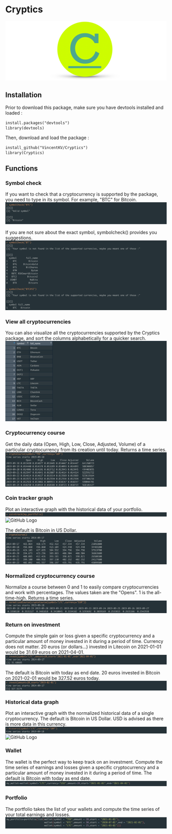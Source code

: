 # Cryptics

![GitHub Logo](/images/banner.png)

## Installation
Prior to download this package, make sure you have devtools installed and loaded :
```
install.packages("devtools")
library(devtools)
```
Then, download and load the package :
```
install_github("VincentKV/Cryptics")
library(Cryptics)
```
## Functions

### Symbol check

If you want to check that a cryptocurrency is supported by the package, you need to type in its symbol. For example, "BTC" for Bitcoin. 
![GitHub Logo](/images/symbolcheck1new.png)

If you are not sure about the exact symbol, symbolcheck() provides you suggestions.
![GitHub Logo](/images/symbolcheck2new.png)

### View all cryptocurrencies

You can also visualize all the cryptocurrencies supported by the Cryptics package, and sort the columns alphabetically for a quicker search.
![GitHub Logo](/images/viewall1.png)

### Cryptocurrency course

Get the daily data (Open, High, Low, Close, Adjusted, Volume) of a particular cryptocurrency from its creation until today. Returns a time series.
![GitHub Logo](/images/cryptocourse1.png)

### Coin tracker graph

Plot an interactive graph with the historical data of your portfolio.
![GitHub Logo](/images/cointrackcommand.png)
![GitHub Logo](/images/cointrack.png)

The default is Bitcoin in US Dollar.
![GitHub Logo](/images/cryptocourse2.png)

### Normalized cryptocurrency course

Normalize a course between 0 and 1 to easily compare cryptocurrencies and work with percentages. The values taken are the "Opens". 1 is the all-time-high. Returns a time series.
![GitHub Logo](/images/normalizedcourse.png)

### Return on investment

Compute the simple gain or loss given a specific cryptocurrency and a particular amount of money invested in it during a period of time. Currency does not matter. 20 euros (or dollars...) invested in Litecoin on 2021-01-01 would be 31.69 euros on 2021-04-01.
![GitHub Logo](/images/invest1.png)

The default is Bitcoin with today as end date. 20 euros invested in Bitcoin on 2021-02-01 would be 327.52 euros today.
![GitHub Logo](/images/invest2.png)

### Historical data graph

Plot an interactive graph with the normalized historical data of a single cryptocurrency. The default is Bitcoin in US Dollar. USD is advised as there is more data in this currency.
![GitHub Logo](/images/historiccommand.png)
![GitHub Logo](/images/historic.png)

### Wallet 

The wallet is the perfect way to keep track on an investment.
Compute the time series of earnings and losses given a specific cryptocurrency and a particular amount of money invested in it during a period of time. The default is Bitcoin with today as end date. 
![GitHub Logo](/images/wallet.png)

### Portfolio

The portfolio takes the list of your wallets and compute the time series of your total earnings and losses.
![GitHub Logo](/images/portfolio.png)

